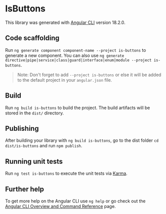 # IsButtons

This library was generated with [Angular CLI](https://github.com/angular/angular-cli) version 18.2.0.

## Code scaffolding

Run `ng generate component component-name --project is-buttons` to generate a new component. You can also use `ng generate directive|pipe|service|class|guard|interface|enum|module --project is-buttons`.
> Note: Don't forget to add `--project is-buttons` or else it will be added to the default project in your `angular.json` file. 

## Build

Run `ng build is-buttons` to build the project. The build artifacts will be stored in the `dist/` directory.

## Publishing

After building your library with `ng build is-buttons`, go to the dist folder `cd dist/is-buttons` and run `npm publish`.

## Running unit tests

Run `ng test is-buttons` to execute the unit tests via [Karma](https://karma-runner.github.io).

## Further help

To get more help on the Angular CLI use `ng help` or go check out the [Angular CLI Overview and Command Reference](https://angular.dev/tools/cli) page.

